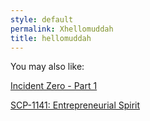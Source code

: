 ```yaml
---
style: default
permalink: Xhellomuddah
title: hellomuddah
---
```

You may also like:

[Incident Zero - Part 1](http://scp-wiki.net/incident-zero-part-1)

[SCP-1141: Entrepreneurial Spirit](http://scp-wiki.net/scp-1141)
